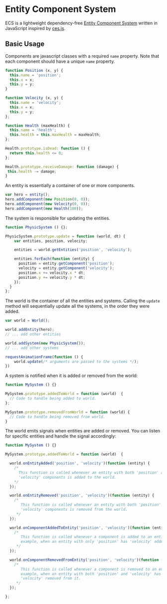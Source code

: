 # Entity Component System
ECS is a lightweight dependency-free [Entity Component
System](http://en.wikipedia.org/wiki/Entity_component_system) written in
JavaScript inspired by [ces.js](https://github.com/qiao/ces.js).

## Basic Usage
Components are javascript classes with a required `name` property. Note that
each component should have a unique `name` property.

```javascript
function Position (x, y) {
  this.name = 'position';
  this.x = x;
  this.y = y;
}

function Velocity (x, y) {
  this.name = 'velocity';
  this.x = x;
  this.y = y;
};

function Health (maxHealth) {
  this.name = 'health';
  this.health = this.maxHealth = maxHealth;
};

Health.prototype.isDead: function () {
  return this.health <= 0;
};

Health.prototype.receiveDamage: function (damage) {
 this.health -= damage;
}
```

An entity is essentially a container of one or more components.

```javascript
var hero = entity();
hero.addComponent(new Position(0, 0));
hero.addComponent(new Velocity(0, 0));
hero.addComponent(new Health(100));
```

The system is responsible for updating the entities.

```javascript
function PhysicSystem () {};

PhysicSystem.prototype.update = function (world, dt) {
    var entities, position, velocity;

    entities = world.getEntities('position', 'velocity');

    entities.forEach(function (entity) {
      position = entity.getComponent('position');
      velocity = entity.getComponent('velocity');
      position.x += velocity.x * dt;
      position.y += velocity.y * dt;
    });
  }
};
```

The world is the container of all the entities and systems. Calling the `update`
method will sequentially update all the systems, in the order they were added.

```javascript
var world = World();

world.addEntity(hero);
// ... add other entities

world.addSystem(new PhysicSystem());
// ... add other systems

requestAnimationFrame(function () {
    world.update(/* arguments are passed to the systems */);
})
```

A system is notified when it is added or removed from the world:

```javascript
function MySystem () {}

MySystem.prototype.addedToWorld = function (world)  {
  // Code to handle being added to world.
};

MySystem.prototype.removedFromWorld = function (world) {
  // Code to handle being removed from world.
}
```

The world emits signals when entities are added or removed. You can listen for
specific entities and handle the signal accordingly:

```javascript
function MySystem () {}

MySystem.prototype.addedToWorld = function (world)  {

  world.onEntityAdded('position', 'velocity')(function (entity) {
    /*
      This function is called whenever an entity with both 'position' and
      'velocity' components is added to the world.
    */
  });

  world.onEntityRemoved('position', 'velocity')(function (entity) {
    /*
       This function is called whenever an entity with both 'position' and
       'velocity' components is removed from the world.
     */
  });

  world.onComponentAddedToEntity('position', 'velocity')(function (entity) {
    /*
       This function is called whenever a component is added to an entity; for
       example, when an entity with only 'position' has 'velocity' added to it.
     */
  });

  world.onComponentRemovedFromEntity('position', 'velocity')(function (entity) {
    /*
       This function is called whenever a component is removed to an entity; for
       example, when an entity with both 'position' and 'velocity' has
       'velocity' removed from it.
     */
  });

};
```
